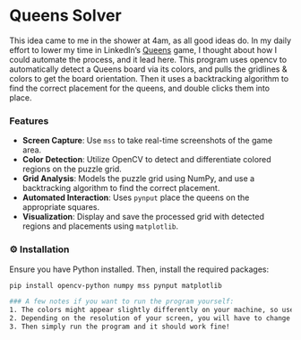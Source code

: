 # Queens Solver

This idea came to me in the shower at 4am, as all good ideas do. In my daily effort to lower my time in LinkedIn’s [Queens](https://www.linkedin.com/games/queens) game, I thought about how I could automate the process, and it lead here. This program uses opencv to automatically detect a Queens board via its colors, and pulls the gridlines & colors to get the board orientation. Then it uses a backtracking algorithm to find the correct placement for the queens, and double clicks them into place.

### Features

- **Screen Capture**: Use `mss` to take real-time screenshots of the game area.
- **Color Detection**: Utilize OpenCV to detect and differentiate colored regions on the puzzle grid.
- **Grid Analysis**: Models the puzzle grid using NumPy, and use a backtracking algorithm to find the correct placement.
- **Automated Interaction**: Uses `pynput` place the queens on the appropriate squares.
- **Visualization**: Display and save the processed grid with detected regions and placements using `matplotlib`. 

### ⚙️ Installation

Ensure you have Python installed. Then, install the required packages:

```bash
pip install opencv-python numpy mss pynput matplotlib

### A few notes if you want to run the program yourself:
1. The colors might appear slightly differently on your machine, so use pick_color.py to see how opencv samples the HSV colors of your display, and then change the bounds on LOWER_BLUE, UPPER_BLUE, LOWER_GREEN, and UPPER_GREEN.
2. Depending on the resolution of your screen, you will have to change SCALING_FACTOR so the coordinates are in the right place.
3. Then simply run the program and it should work fine!
